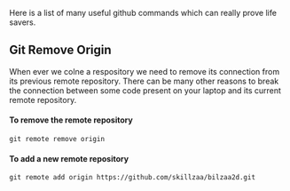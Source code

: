 
Here is a list of many useful github commands which can really prove life savers.

## Git Remove Origin
When ever we colne a respository we need to remove its connection from its previous remote repository.
There can be many other reasons to break the connection between some code present on your laptop and its current remote repository.

#### To remove the remote repository 
```
git remote remove origin
```
#### To add a new remote repository 
```
git remote add origin https://github.com/skillzaa/bilzaa2d.git
```
